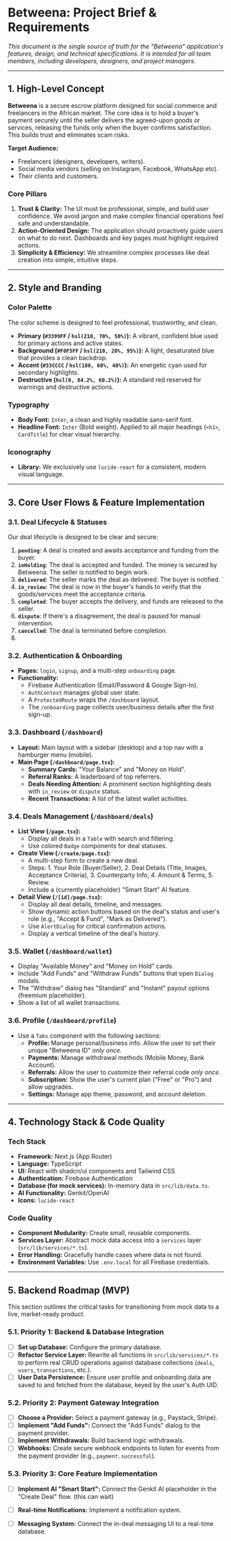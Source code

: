 <!-- /PROJECT_BRIEF.md -->
# Betweena: Project Brief & Requirements

*This document is the single source of truth for the "Betweena" application's features, design, and technical specifications. It is intended for all team members, including developers, designers, and project managers.*

---

## 1. High-Level Concept

**Betweena** is a secure escrow platform designed for social commerce and freelancers in the African market. The core idea is to hold a buyer's payment securely until the seller delivers the agreed-upon goods or services, releasing the funds only when the buyer confirms satisfaction. This builds trust and eliminates scam risks.

**Target Audience:**
*   Freelancers (designers, developers, writers).
*   Social media vendors (selling on Instagram, Facebook, WhatsApp etc).
*   Their clients and customers.

### Core Pillars
1.  **Trust & Clarity:** The UI must be professional, simple, and build user confidence. We avoid jargon and make complex financial operations feel safe and understandable.
2.  **Action-Oriented Design:** The application should proactively guide users on what to do next. Dashboards and key pages must highlight required actions.
3.  **Simplicity & Efficiency:** We streamline complex processes like deal creation into simple, intuitive steps.

---

## 2. Style and Branding

### Color Palette
The color scheme is designed to feel professional, trustworthy, and clean.

-   **Primary (`#3399FF` / `hsl(210, 70%, 50%)`):** A vibrant, confident blue used for primary actions and active states.
-   **Background (`#F0F5FF` / `hsl(210, 20%, 95%)`):** A light, desaturated blue that provides a clean backdrop.
-   **Accent (`#33CCCC` / `hsl(180, 60%, 40%)`):** An energetic cyan used for secondary highlights.
-   **Destructive (`hsl(0, 84.2%, 60.2%)`):** A standard red reserved for warnings and destructive actions.

### Typography
-   **Body Font:** `Inter`, a clean and highly readable sans-serif font.
-   **Headline Font:** `Inter` (Bold weight). Applied to all major headings (`<h1>`, `CardTitle`) for clear visual hierarchy.

### Iconography
-   **Library:** We exclusively use `lucide-react` for a consistent, modern visual language.

---

## 3. Core User Flows & Feature Implementation

### 3.1. Deal Lifecycle & Statuses
Our deal lifecycle is designed to be clear and secure:

1.  **`pending`**: A deal is created and awaits acceptance and funding from the buyer.
2.  **`inHolding`**: The deal is accepted and funded. The money is secured by Betweena. The seller is notified to begin work.
3.  **`delivered`**: The seller marks the deal as delivered. The buyer is notified.
4.  **`in_review`**: The deal is now in the buyer's hands to verify that the goods/services meet the acceptance criteria.
5.  **`completed`**: The buyer accepts the delivery, and funds are released to the seller.
6.  **`dispute`**: If there's a disagreement, the deal is paused for manual intervention.
7.  **`cancelled`**: The deal is terminated before completion.
8. 

### 3.2. Authentication & Onboarding
*   **Pages:** `login`, `signup`, and a multi-step `onboarding` page.
*   **Functionality:**
    *   Firebase Authentication (Email/Password & Google Sign-In).
    *   `AuthContext` manages global user state.
    *   A `ProtectedRoute` wraps the `/dashboard` layout.
    *   The `/onboarding` page collects user/business details after the first sign-up.

### 3.3. Dashboard (`/dashboard`)
*   **Layout:** Main layout with a sidebar (desktop) and a top nav with a hamburger menu (mobile).
*   **Main Page (`/dashboard/page.tsx`):**
    *   **Summary Cards:** "Your Balance" and "Money on Hold".
    *   **Referral Ranks:** A leaderboard of top referrers.
    *   **Deals Needing Attention:** A prominent section highlighting deals with `in_review` or `dispute` status.
    *   **Recent Transactions:** A list of the latest wallet activities.

### 3.4. Deals Management (`/dashboard/deals`)
*   **List View (`/page.tsx`):**
    *   Display all deals in a `Table` with search and filtering.
    *   Use colored `Badge` components for deal statuses.
*   **Create View (`/create/page.tsx`):**
    *   A multi-step form to create a new deal.
    *   Steps: 1. Your Role (Buyer/Seller), 2. Deal Details (Title, Images, Acceptance Criteria), 3. Counterparty Info, 4. Amount & Terms, 5. Review.
    *   Include a (currently placeholder) "Smart Start" AI feature.
*   **Detail View (`/[id]/page.tsx`):**
    *   Display all deal details, timeline, and messages.
    *   Show dynamic action buttons based on the deal's status and user's role (e.g., "Accept & Fund", "Mark as Delivered").
    *   Use `AlertDialog` for critical confirmation actions.
    *   Display a vertical timeline of the deal's history.

### 3.5. Wallet (`/dashboard/wallet`)
*   Display "Available Money" and "Money on Hold" cards.
*   Include "Add Funds" and "Withdraw Funds" buttons that open `Dialog` modals.
*   The "Withdraw" dialog has "Standard" and "Instant" payout options (freemium placeholder).
*   Show a list of all wallet transactions.

### 3.6. Profile (`/dashboard/profile`)
*   Use a `Tabs` component with the following sections:
    *   **Profile:** Manage personal/business info. Allow the user to set their unique "Betweena ID" *only once*.
    *   **Payments:** Manage withdrawal methods (Mobile Money, Bank Account).
    *   **Referrals:** Allow the user to customize their referral code *only once*.
    *   **Subscription:** Show the user's current plan ("Free" or "Pro") and allow upgrades.
    *   **Settings:** Manage app theme, password, and account deletion.

---

## 4. Technology Stack & Code Quality

### Tech Stack
*   **Framework:** Next.js (App Router)
*   **Language:** TypeScript
*   **UI:** React with shadcn/ui components and Tailwind CSS
*   **Authentication:** Firebase Authentication
*   **Database (for mock services):** In-memory data in `src/lib/data.ts`.
*   **AI Functionality:** Genkit/OpenAI
*   **Icons:** `lucide-react`

### Code Quality
*   **Component Modularity:** Create small, reusable components.
*   **Services Layer:** Abstract mock data access into a `services` layer (`src/lib/services/*.ts`).
*   **Error Handling:** Gracefully handle cases where data is not found.
*   **Environment Variables:** Use `.env.local` for all Firebase credentials.

---

## 5. Backend Roadmap (MVP)

This section outlines the critical tasks for transitioning from mock data to a live, market-ready product.

### 5.1. Priority 1: Backend & Database Integration
*   [ ] **Set up Database:** Configure the primary database.
*   [ ] **Refactor Service Layer:** Rewrite all functions in `src/lib/services/*.ts` to perform real CRUD operations against database collections (`deals`, `users`, `transactions`, etc.).
*   [ ] **User Data Persistence:** Ensure user profile and onboarding data are saved to and fetched from the database, keyed by the user's Auth UID.

### 5.2. Priority 2: Payment Gateway Integration
*   [ ] **Choose a Provider:** Select a payment gateway (e.g., Paystack, Stripe).
*   [ ] **Implement "Add Funds":** Connect the "Add Funds" dialog to the payment provider.
*   [ ] **Implement Withdrawals:** Build backend logic withdrawals.
*   [ ] **Webhooks:** Create secure webhook endpoints to listen for events from the payment provider (e.g., `payment.successful`).

### 5.3. Priority 3: Core Feature Implementation
*   [ ] **Implement AI "Smart Start":** Connect the Genkit AI placeholder in the "Create Deal" flow. (this can wait)
*   [ ] **Real-time Notifications:** Implement a notification system.
*   [ ] **Messaging System:** Connect the in-deal messaging UI to a real-time database.

